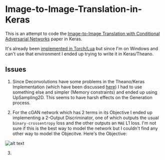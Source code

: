 # Image-to-Image-Translation-in-Keras

This is an attempt to code the [Image-to-Image Translation with Conditional Adversarial Networks](https://arxiv.org/abs/1611.07004) paper in Keras.

It's already been [implemented in Torch/Lua](https://github.com/phillipi/pix2pix) but since I'm on Windows and can't use that environment I ended up trying to write it in Keras/Theano.

## Issues

1. Since Deconvolutions have some problems in the Theano/Keras Implementation (which have been discussed [here](https://github.com/fchollet/keras/issues/3371)) I had to use something else and simpler (Memory constraints) and ended up using UpSampling2D. This seems to have harsh effects on the Generation process.

2. For the cGAN network which has 2 terms in its Objective I ended up implementing a 2-Output Discriminator, one of which outputs the usual `binary-crossentropy` loss and the other outputs an `MAE` L1 loss. I'm not sure if this is the best way to model the network but I couldn't find any other way to model the Objecitve. Here's the Objective:

![alt text](https://github.com/Neltherion/Image-to-Image-Translation-in-Keras/blob/master/Images/Capture.PNG "Objective Function for the Paper")


3.